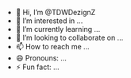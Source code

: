 - 👋 Hi, I’m @TDWDezignZ
- 👀 I’m interested in ...
- 🌱 I’m currently learning ...
- 💞️ I’m looking to collaborate on ...
- 📫 How to reach me ...
- 😄 Pronouns: ...
- ⚡ Fun fact: ...

<!---
TDWDezignZ/TDWDezignZ is a ✨ special ✨ repository because its `README.md` (this file) appears on your GitHub profile.
You can click the Preview link to take a look at your changes.
--->

